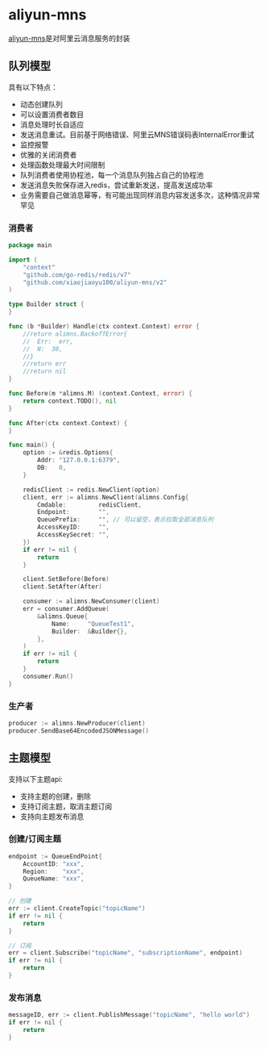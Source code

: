 # aliyun-mns

[aliyun-mns](https://www.aliyun.com/product/mns/)是对阿里云消息服务的封装

## 队列模型

具有以下特点：

* 动态创建队列
* 可以设置消费者数目
* 消息处理时长自适应
* 发送消息重试。目前基于网络错误、阿里云MNS错误码表InternalError重试
* 监控报警
* 优雅的关闭消费者
* 处理函数处理最大时间限制
* 队列消费者使用协程池，每一个消息队列独占自己的协程池
* 发送消息失败保存进入redis，尝试重新发送，提高发送成功率
* 业务需要自己做消息幂等，有可能出现同样消息内容发送多次，这种情况非常罕见

### 消费者

```go
package main

import (
	"context"
	"github.com/go-redis/redis/v7"
	"github.com/xiaojiaoyu100/aliyun-mns/v2"
)

type Builder struct {
}

func (b *Builder) Handle(ctx context.Context) error {
	//return alimns.BackoffError{
	//	Err:  err,
	//	N:  30,
	//}
	//return err 
	//return nil  
}

func Before(m *alimns.M) (context.Context, error) {
	return context.TODO(), nil
}

func After(ctx context.Context) {
}

func main() {
	option := &redis.Options{
		Addr: "127.0.0.1:6379",
		DB:   0,
	}

	redisClient := redis.NewClient(option)
	client, err := alimns.NewClient(alimns.Config{
		Cmdable:         redisClient,
		Endpoint:        "",
		QueuePrefix:     "", // 可以留空，表示拉取全部消息队列
		AccessKeyID:     "",
		AccessKeySecret: "",
	})
	if err != nil {
		return
	}

	client.SetBefore(Before)
	client.SetAfter(After)

	consumer := alimns.NewConsumer(client)
	err = consumer.AddQueue(
		&alimns.Queue{
			Name:     "QueueTest1",
			Builder:  &Builder{},
		},
	)
	if err != nil {
		return
	}
	consumer.Run()
}
```

### 生产者

```go
producer := alimns.NewProducer(client)
producer.SendBase64EncodedJSONMessage()
```

## 主题模型

支持以下主题api:

* 支持主题的创建，删除
* 支持订阅主题，取消主题订阅
* 支持向主题发布消息

### 创建/订阅主题

```go
endpoint := QueueEndPoint{
	AccountID: "xxx",
	Region:    "xxx",
	QueueName: "xxx",
}

// 创建
err := client.CreateTopic("topicName")
if err != nil {
	return
}

// 订阅
err = client.Subscribe("topicName", "subscriptionName", endpoint)
if err != nil {
	return
}

```

### 发布消息

```go
messageID, err := client.PublishMessage("topicName", "hello world")
if err != nil {
	return
}
```
